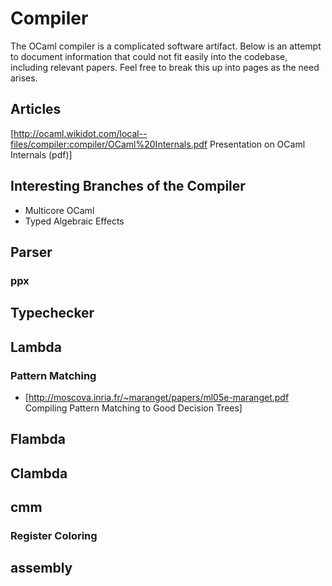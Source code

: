 # Compiler

The OCaml compiler is a complicated software artifact. Below is an attempt to document information that could not fit easily into the codebase, including relevant papers. Feel free to break this up into pages as the need arises.

## Articles

[http://ocaml.wikidot.com/local--files/compiler:compiler/OCaml%20Internals.pdf Presentation on OCaml Internals (pdf)]

## Interesting Branches of the Compiler

* Multicore OCaml
* Typed Algebraic Effects

## Parser
### ppx
## Typechecker
## Lambda
### Pattern Matching

* [http://moscova.inria.fr/~maranget/papers/ml05e-maranget.pdf Compiling Pattern Matching to Good Decision Trees]

## Flambda
## Clambda
## cmm
### Register Coloring
## assembly
